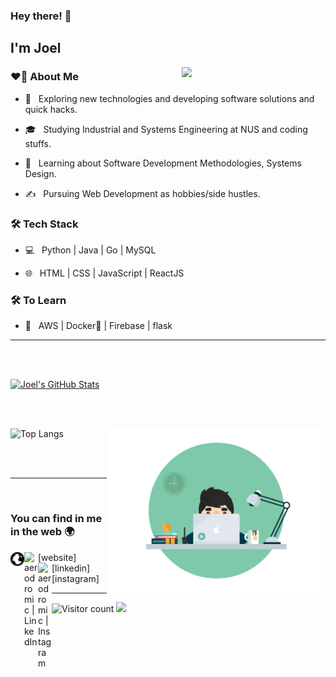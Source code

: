 ### Hey there! 👋<h2> I'm Joel</h2>

<img align='right' src="https://media.giphy.com/media/M9gbBd9nbDrOTu1Mqx/giphy.gif" width="230">

<h3> ❤️‍🔥 About Me </h3>



- 🤔 &nbsp; Exploring new technologies and developing software solutions and quick hacks.

- 🎓 &nbsp; Studying Industrial and Systems Engineering at NUS and coding stuffs.

- 🌱 &nbsp; Learning about Software Development Methodologies, Systems Design.

- ✍️ &nbsp; Pursuing Web Development as hobbies/side hustles.



<h3>🛠 Tech Stack</h3>



- 💻 &nbsp; Python | Java | Go | MySQL

- 🌐 &nbsp; HTML | CSS | JavaScript | ReactJS

<!--

- 🛢 &nbsp; MySQL | MongoDB

- 🔧 &nbsp; Git | Markdown | Selenium | Tidyverse

- 🖥 &nbsp; Lightroom | Canva | Figma

-->



<h3>🛠 To Learn</h3>

- 🔧 &nbsp; AWS | Docker🐳 | Firebase | flask

<hr>



<br/><br/>

[![Joel's GitHub Stats](https://github-readme-stats.vercel.app/api?username=aerodromic&show_icons=true)](https://github.com/aerodromic)

<br/><br/>

<img src="https://github.com/nirala69/nirala69/blob/master/70804f7e25b11f29db904f2fa7b4cd9d.gif" width="350" align='right'>

![Top Langs](https://github-readme-stats.vercel.app/api/top-langs/?username=aerodromic&show_icons=true)

<br><br>

<hr>

<br>

<h3>You can find in me in the web 🌍</h3>
<img align="left" alt="aerodromic" width="22px" src="https://raw.githubusercontent.com/iconic/open-iconic/master/svg/globe.svg" />[website]
<img align="left" alt="aerodromic | LinkedIn" width="22px" src="https://cdn.jsdelivr.net/npm/simple-icons@v3/icons/linkedin.svg" />[linkedin]
<img align="left" alt="aerodromic | Instagram" width="22px" src="https://cdn.jsdelivr.net/npm/simple-icons@v3/icons/instagram.svg" />[instagram]

<br/>

<hr>

![Visitor count](https://visitor-badge.laobi.icu/badge?page_id=aerodromic.aerodromic)   <img src="https://media.giphy.com/media/dxn6fRlTIShoeBr69N/giphy.gif" width="30">

[website]: https://aerodromic.github.io/
[linkedin]: https://www.linkedin.com/in/joello/
[instagram]: https://www.instagram.com/jouste_/
